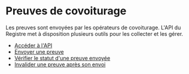 # Preuves de covoiturage

Les preuves sont envoyées par les opérateurs de covoiturage. L'API du Registre met à disposition plusieurs outils pour les collecter et les gérer.

- [Accéder à l'API](./acces.html)
- [Envoyer une preuve](./schema.html)
- [Vérifier le statut d'une preuve envoyée](./statut.html)
- [Invalider une preuve après son envoi](./invalider.html)
